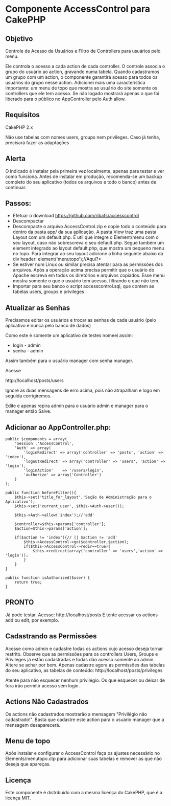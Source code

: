 # Componente AccessControl para CakePHP

## Objetivo 

Controle de Acesso de Usuários e Filtro de Controllers para usuários pelo menu.

Ele controla o acesso a cada action de cada controller.
O controle associa o grupo do usuário ao action, gravando numa tabela. Quando cadastramos um grupo com um action, o componente garantirá acesso para todos os usuários do grupo nesse action.
Adicionei mais uma característica importante: um menu de topo que mostra ao usuário do site somente os controllers que ele tem acesso. Se não logado mostrará apenas o que foi liberado para o público no AppController pelo Auth allow.


## Requisitos

CakePHP 2.x

Não use tabelas com nomes users, groups nem privileges. Caso já tenha, precisará fazer as adaptações


## Alerta

O indicado é instalar pela primeira vez localmente, apenas para testar e ver como funciona.
Antes de instalar em produção, recomenda-se um backup completo do seu aplicativo (todos os arquivos e todo o banco) antes de continuar.


## Passos:

- Efetuar o download
	https://github.com/ribafs/accesscontrol
- Descompactar
- Descompacte o arquivo AccessControl.zip e copie todo o conteúdo para dentro da pasta app/ da sua aplicação. A pasta View traz uma pasta Layout com um default.php. É util que integre o Element/menu com o seu layout, caso não sobrescreva o seu default.php. Segue também um element integrado ao layout default.php, que mostra um pequeno menu no topo. Para integrar ao seu layout adicione a linha seguinte abaixo da div header:
			<?php echo $this->element('menutopo');//Aqui?>
- Se estiver num Linux ou similar precisa atentar para as permissões dos arquivos. Após a operação acima precisa permitir que o usuário do Apache escreva em todos os diretórios e arquivos copiados.
	Esse menu mostra somente o que o usuário tem acesso, filtrando o que não tem.
- Importar para seu banco o script accesscontrol.sql, que contem as tabelas users, groups e privileges


## Atualizar as Senhas

Precisamos editar os usuários e trocar as senhas de cada usuário (pelo aplicativo e nunca pelo banco de dados)

Como este é somente um aplicativo de testes nomeei assim:

- login - admin
- senha - admin

Assim também para o usuário manager com senha manager.

Acesse

http://localhost/posts/users

Ignore as duas mensagens de erro acima, pois não atrapalham e logo em seguida corrigiremos.

Edite e apenas repira admin para o usuário admin e manager para o manager então Salve.


## Adicionar ao AppController.php:

	public $components = array(
		'Session','AccessControl',
		'Auth' => array(
		    'loginRedirect' => array('controller' => 'posts', 'action' => 'index'),
		    'logoutRedirect' => array('controller' => 'users', 'action' => 'login'),
			'loginAction'    => '/users/login',
		    'authorize' => array('Controller')
		)
	);

	public function beforeFilter(){
		$this->set('title_for_layout','Seção de Administração para o Aplicativo');
		$this->set('current_user', $this->Auth->user());

        $this->Auth->allow('index');//'add'

		$controller=$this->params['controller']; 
		$action=$this->params['action']; 

		if($action != 'index'){// || $action != 'add'
			$this->AccessControl->go($controller,$action); 		 
			if($this->AccessControl->redir==true){ 
				$this->redirect(array('controller' => 'users','action' => 'login'));
			}
		}
	} 

	public function isAuthorized($user) {
		return true;
	}



## PRONTO

Já pode testar. Acesse:
http://localhost/posts
E tente acessar os actions add ou edit, por exemplo.


## Cadastrando as Permissões

Acesse como admin e cadastre todas os actions cujo acesso deseja tornar restrito.
Observe que as permissões para os controllers Users, Groups e Privileges já estão cadastradas e todas dão acesso somente ao admin. Altere se achar por bem.
Apenas cadastre agora as permissões das tabelas do seu aplicativo, as tabelas de conteúdo:
http://localhost/posts/privileges

Atente para não esquecer nenhum privilégio. Os que esquecer ou deixar de fora irão permitir acesso sem login.


## Actions Não Cadastrados

Os actions não cadastrados mostrarão a mensagem "Privilégio não cadastrado!".
Basta que cadastre este action para o usuário manager que a mensagem desaparecerá.


## Menu de topo

Após instalar e configurar o AccessControl faça os ajustes necessário no Elements/menutopo.ctp para adicionar suas tabelas e remover as que não deseja que apareças.


## Licença

Este componente é distribuído com a mesma licença do CakePHP, que é a licença MIT.

